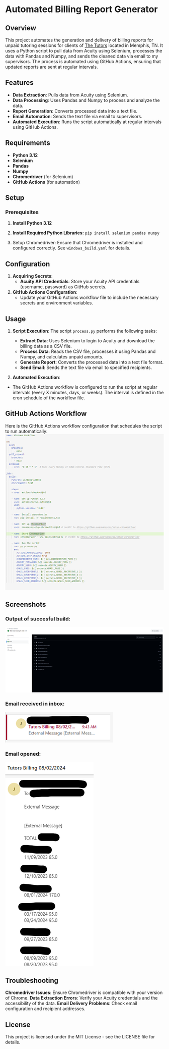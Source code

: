 # Automated Billing Report Generator 

## Overview
This project automates the generation and delivery of billing reports for unpaid tutoring sessions for clients of [The Tutors](https://thetutorsmemphis.com) located in Memphis, TN. It uses a Python script to pull data from Acuity using Selenium, processes the data with Pandas and Numpy, and sends the cleaned data via email to my supervisors. The process is automated using GitHub Actions, ensuring that updated reports are sent at regular intervals.

## Features
- **Data Extraction**: Pulls data from Acuity using Selenium.
- **Data Processing**: Uses Pandas and Numpy to process and analyze the data.
- **Report Generation**: Converts processed data into a text file.
- **Email Automation**: Sends the text file via email to supervisors.
- **Automated Execution**: Runs the script automatically at regular intervals using GitHub Actions.

## Requirements
- **Python 3.12**
- **Selenium**
- **Pandas**
- **Numpy**
- **Chromedriver** (for Selenium)
- **GitHub Actions** (for automation)

## Setup
### Prerequisites

1. **Install Python 3.12**

2. **Install Required Python Libraries:**
`pip install selenium pandas numpy`

3. Setup Chromedriver:
Ensure that Chromedriver is installed and configured correctly. See `windows_build.yaml` for details.

## Configuration
1. **Acquiring Secrets**:
      - **Acuity API Credentials**: Store your Acuity API credentials (username, password) as GitHub secrets.
2. **GitHub Actions Configuration**:
      - Update your GitHub Actions workflow file to include the necessary secrets and environment variables.

## Usage
1. **Script Execution**:
The script `process.py` performs the following tasks:
    - **Extract Data**: Uses Selenium to login to Acuity and download the billing data as a CSV file.
    - **Process Data**: Reads the CSV file, processes it using Pandas and Numpy, and calculates unpaid amounts.
    - **Generate Report**: Converts the processed data into a text file format.
    - **Send Email**: Sends the text file via email to specified recipients.

2. **Automated Execution**:
- The GitHub Actions workflow is configured to run the script at regular intervals (every X minutes, days, or weeks). The interval is defined in the cron schedule of the workflow file.

## GitHub Actions Workflow
Here is the GitHub Actions workflow configuration that schedules the script to run automatically:
![windows_build.yaml screen shot](screenshots/yaml-ss.png)

## Screenshots
### Output of succesful build:
![successful build](screenshots/build_success.png)
### Email received in inbox:
![email in inbox](screenshots/inbox.png)
### Email opened:
![opened email](screenshots/email.png)



## Troubleshooting
**Chromedriver Issues**: Ensure Chromedriver is compatible with your version of Chrome.
**Data Extraction Errors**: Verify your Acuity credentials and the accessibility of the data.
**Email Delivery Problems**: Check email configuration and recipient addresses.

## License
This project is licensed under the MIT License - see the LICENSE file for details.
